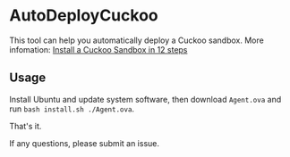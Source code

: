 # AutoDeployCuckoo
This tool can help you automatically deploy a Cuckoo sandbox. More infomation: [Install a Cuckoo Sandbox in 12 steps]()

## Usage
Install Ubuntu and update system software, then download `Agent.ova` and run `bash install.sh ./Agent.ova`.

That's it.

If any questions, please submit an issue.
